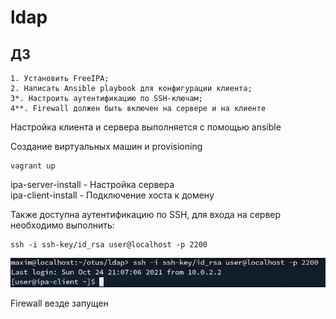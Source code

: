 # ldap

## ДЗ
    

    1. Установить FreeIPA;
    2. Написать Ansible playbook для конфигурации клиента;
    3*. Настроить аутентификацию по SSH-ключам;
    4**. Firewall должен быть включен на сервере и на клиенте



Настройка клиента и сервера выполняется с помощью ansible 

Создание виртуальных машин и provisioning

    vagrant up 

ipa-server-install - Настройка сервера    
ipa-client-install - Подключение хоста к домену 

Также доступна аутентификацию по SSH, для входа на сервер необходимо выполнить:

    ssh -i ssh-key/id_rsa user@localhost -p 2200

![](https://github.com/MaxOOOOON/ldap/blob/main/pictures/Screenshot_20211025_011114.png)    



Firewall везде запущен
